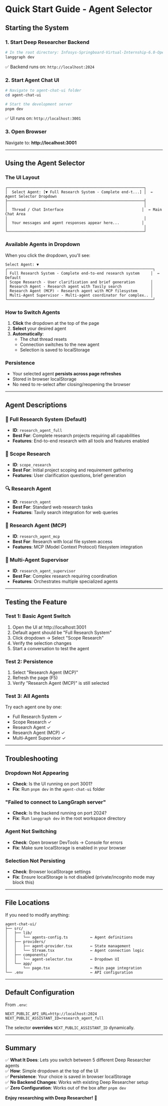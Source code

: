 # Quick Start Guide - Agent Selector

## Starting the System

### 1. Start Deep Researcher Backend
```bash
# In the root directory: Infosys-Springboard-Virtual-Internship-6.0-Open-Deep-Researcher-batch-2
langgraph dev
```
✅ Backend runs on: `http://localhost:2024`

### 2. Start Agent Chat UI
```powershell
# Navigate to agent-chat-ui folder
cd agent-chat-ui

# Start the development server
pnpm dev
```
✅ UI runs on: `http://localhost:3001`

### 3. Open Browser
Navigate to: **http://localhost:3001**

---

## Using the Agent Selector

### The UI Layout

```
┌─────────────────────────────────────────────────────────────┐
│  Select Agent: [▼ Full Research System - Complete end-t...] │  ← Agent Selector Dropdown
├─────────────────────────────────────────────────────────────┤
│                                                             │
│  Thread / Chat Interface                                   │  ← Main Chat Area
│                                                             │
│  Your messages and agent responses appear here...          │
│                                                             │
└─────────────────────────────────────────────────────────────┘
```

### Available Agents in Dropdown

When you click the dropdown, you'll see:

```
Select Agent: ▼
┌─────────────────────────────────────────────────────────────────┐
│ Full Research System - Complete end-to-end research system     │  ← Default
│ Scope Research - User clarification and brief generation       │
│ Research Agent - Research agent with Tavily search             │
│ Research Agent (MCP) - Research agent with MCP filesystem      │
│ Multi-Agent Supervisor - Multi-agent coordinator for complex.. │
└─────────────────────────────────────────────────────────────────┘
```

### How to Switch Agents

1. **Click** the dropdown at the top of the page
2. **Select** your desired agent
3. **Automatically**: 
   - The chat thread resets
   - Connection switches to the new agent
   - Selection is saved to localStorage

### Persistence

- Your selected agent **persists across page refreshes**
- Stored in browser localStorage
- No need to re-select after closing/reopening the browser

---

## Agent Descriptions

### 🚀 Full Research System (Default)
- **ID**: `research_agent_full`
- **Best For**: Complete research projects requiring all capabilities
- **Features**: End-to-end research with all tools and features enabled

### 🎯 Scope Research
- **ID**: `scope_research`
- **Best For**: Initial project scoping and requirement gathering
- **Features**: User clarification questions, brief generation

### 🔍 Research Agent
- **ID**: `research_agent`
- **Best For**: Standard web research tasks
- **Features**: Tavily search integration for web queries

### 📁 Research Agent (MCP)
- **ID**: `research_agent_mcp`
- **Best For**: Research with local file system access
- **Features**: MCP (Model Context Protocol) filesystem integration

### 🤝 Multi-Agent Supervisor
- **ID**: `research_agent_supervisor`
- **Best For**: Complex research requiring coordination
- **Features**: Orchestrates multiple specialized agents

---

## Testing the Feature

### Test 1: Basic Agent Switch
1. Open the UI at http://localhost:3001
2. Default agent should be "Full Research System"
3. Click dropdown → Select "Scope Research"
4. Verify the selection changes
5. Start a conversation to test the agent

### Test 2: Persistence
1. Select "Research Agent (MCP)"
2. Refresh the page (F5)
3. Verify "Research Agent (MCP)" is still selected

### Test 3: All Agents
Try each agent one by one:
- Full Research System ✓
- Scope Research ✓
- Research Agent ✓
- Research Agent (MCP) ✓
- Multi-Agent Supervisor ✓

---

## Troubleshooting

### Dropdown Not Appearing
- **Check**: Is the UI running on port 3001?
- **Fix**: Run `pnpm dev` in the `agent-chat-ui` folder

### "Failed to connect to LangGraph server"
- **Check**: Is the backend running on port 2024?
- **Fix**: Run `langgraph dev` in the root workspace directory

### Agent Not Switching
- **Check**: Open browser DevTools → Console for errors
- **Fix**: Make sure localStorage is enabled in your browser

### Selection Not Persisting
- **Check**: Browser localStorage settings
- **Fix**: Ensure localStorage is not disabled (private/incognito mode may block this)

---

## File Locations

If you need to modify anything:

```
agent-chat-ui/
├── src/
│   ├── lib/
│   │   └── agents-config.ts          ← Agent definitions
│   ├── providers/
│   │   ├── agent-provider.tsx        ← State management
│   │   └── Stream.tsx                ← Agent connection logic
│   ├── components/
│   │   └── agent-selector.tsx        ← Dropdown UI
│   └── app/
│       └── page.tsx                  ← Main page integration
└── .env                              ← API configuration
```

---

## Default Configuration

From `.env`:
```env
NEXT_PUBLIC_API_URL=http://localhost:2024
NEXT_PUBLIC_ASSISTANT_ID=research_agent_full
```

The selector **overrides** `NEXT_PUBLIC_ASSISTANT_ID` dynamically.

---

## Summary

✅ **What It Does**: Lets you switch between 5 different Deep Researcher agents  
✅ **How**: Simple dropdown at the top of the UI  
✅ **Persistence**: Your choice is saved in browser localStorage  
✅ **No Backend Changes**: Works with existing Deep Researcher setup  
✅ **Zero Configuration**: Works out of the box after `pnpm dev`

**Enjoy researching with Deep Researcher!** 🎉
